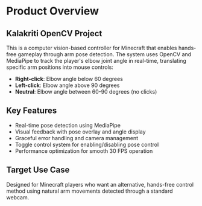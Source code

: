 # Product Overview

## Kalakriti OpenCV Project

This is a computer vision-based controller for Minecraft that enables hands-free gameplay through arm pose detection. The system uses OpenCV and MediaPipe to track the player's elbow joint angle in real-time, translating specific arm positions into mouse controls:

- **Right-click**: Elbow angle below 60 degrees
- **Left-click**: Elbow angle above 90 degrees  
- **Neutral**: Elbow angle between 60-90 degrees (no clicks)

## Key Features

- Real-time pose detection using MediaPipe
- Visual feedback with pose overlay and angle display
- Graceful error handling and camera management
- Toggle control system for enabling/disabling pose control
- Performance optimization for smooth 30 FPS operation

## Target Use Case

Designed for Minecraft players who want an alternative, hands-free control method using natural arm movements detected through a standard webcam.
